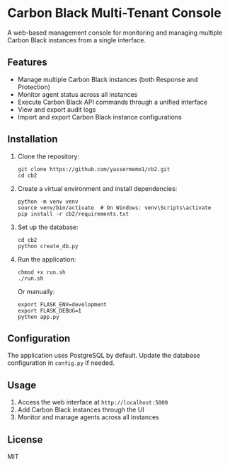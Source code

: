 # Carbon Black Multi-Tenant Console

A web-based management console for monitoring and managing multiple Carbon Black instances from a single interface.

## Features

- Manage multiple Carbon Black instances (both Response and Protection)
- Monitor agent status across all instances
- Execute Carbon Black API commands through a unified interface
- View and export audit logs
- Import and export Carbon Black instance configurations

## Installation

1. Clone the repository:
   ```
   git clone https://github.com/yassermemo1/cb2.git
   cd cb2
   ```

2. Create a virtual environment and install dependencies:
   ```
   python -m venv venv
   source venv/bin/activate  # On Windows: venv\Scripts\activate
   pip install -r cb2/requirements.txt
   ```

3. Set up the database:
   ```
   cd cb2
   python create_db.py
   ```

4. Run the application:
   ```
   chmod +x run.sh
   ./run.sh
   ```

   Or manually:
   ```
   export FLASK_ENV=development
   export FLASK_DEBUG=1
   python app.py
   ```

## Configuration

The application uses PostgreSQL by default. Update the database configuration in `config.py` if needed.

## Usage

1. Access the web interface at `http://localhost:5000`
2. Add Carbon Black instances through the UI
3. Monitor and manage agents across all instances

## License

MIT 